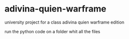 # adivina-quien-warframe
university project for a class adivina quien warframe edition 

run the python code on a folder whit all the files
